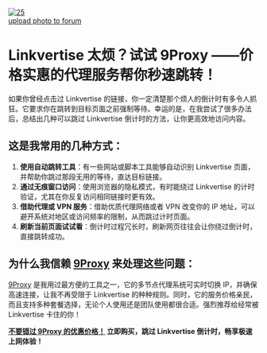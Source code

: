 
<a href='https://postimages.org/' target='_blank'><img src='https://i.postimg.cc/VNKF7fP0/25.webp' border='0' alt='25'/></a><br /><a href='https://postimages.org/'>upload photo to forum</a><br />
# Linkvertise 太烦？试试 9Proxy ——价格实惠的代理服务帮你秒速跳转！

如果你曾经点击过 Linkvertise 的链接，你一定清楚那个烦人的倒计时有多令人抓狂。它要求你在跳转到目标页面之前强制等待。幸运的是，在我尝试了很多办法后，总结出几种可以跳过 Linkvertise 倒计时的方法，让你更高效地访问内容。

## 这是我常用的几种方式：

1. **使用自动跳转工具**：有一些网站或脚本工具能够自动识别 Linkvertise 页面，并帮助你跳过那段无用的等待，直达目标链接。
2. **通过无痕窗口访问**：使用浏览器的隐私模式，有时能绕过 Linkvertise 的计时验证，尤其在你反复访问相同链接时更有效。
3. **借助代理或 VPN 服务**：借助优质代理网络或者 VPN 改变你的 IP 地址，可以避开系统对地区或访问频率的限制，从而跳过计时页面。
4. **刷新当前页面试试看**：倒计时过程冗长时，刷新网页往往会让你绕过倒计时，直接跳转成功。

## 为什么我信赖 [9Proxy](https://the9proxy.short.gy/github-homepage-chloe321) 来处理这些问题：

[9Proxy](https://the9proxy.short.gy/github-homepage-chloe321) 是我用过最方便的工具之一，它的多节点代理系统可实时切换 IP，并确保高速连接，让我不再受限于 Linkvertise 的种种规则。同时，它的服务价格亲民，而且支持多种套餐选择，无论个人使用还是团队使用都很合适。强烈推荐给经常被 Linkvertise 卡住的你！

**[不要错过 9Proxy 的优惠价格！](https://the9proxy.short.gy/github-pricing-chloe321) 立即购买，跳过 Linkvertise 倒计时，畅享极速上网体验！**
